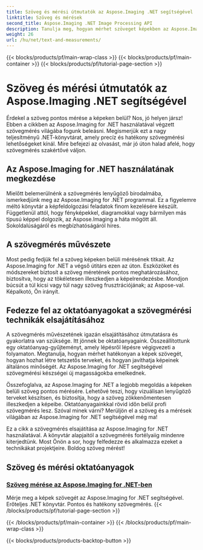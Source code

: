 ```yaml
---
title: Szöveg és mérési útmutatók az Aspose.Imaging .NET segítségével
linktitle: Szöveg és mérések
second_title: Aspose.Imaging .NET Image Processing API
description: Tanulja meg, hogyan mérhet szöveget képekben az Aspose.Imaging for .NET segítségével, amely egy hatékony és precíz eszköz. Fedezze fel az oktatóanyagokat a szövegmérési technikák elsajátításához.
weight: 26
url: /hu/net/text-and-measurements/
---
```


{{< blocks/products/pf/main-wrap-class >}}
{{< blocks/products/pf/main-container >}}
{{< blocks/products/pf/tutorial-page-section >}}

# Szöveg és mérési útmutatók az Aspose.Imaging .NET segítségével


Érdekel a szöveg pontos mérése a képeken belül? Nos, jó helyen jársz! Ebben a cikkben az Aspose.Imaging for .NET használatával végzett szövegmérés világába fogunk beleásni. Megismerjük ezt a nagy teljesítményű .NET-könyvtárat, amely precíz és hatékony szövegmérési lehetőségeket kínál. Mire befejezi az olvasást, már jó úton halad afelé, hogy szövegmérés szakértővé váljon.

## Az Aspose.Imaging for .NET használatának megkezdése

Mielőtt belemerülnénk a szövegmérés lenyűgöző birodalmába, ismerkedjünk meg az Aspose.Imaging for .NET programmal. Ez a figyelemre méltó könyvtár a képfeldolgozási feladatok finom kezelésére készült. Függetlenül attól, hogy fényképekkel, diagramokkal vagy bármilyen más típusú képpel dolgozik, az Aspose.Imaging a háta mögött áll. Sokoldalúságáról és megbízhatóságáról híres.

## A szövegmérés művészete

Most pedig fedjük fel a szöveg képeken belüli mérésének titkait. Az Aspose.Imaging for .NET a végső útitárs ezen az úton. Eszközöket és módszereket biztosít a szöveg méretének pontos meghatározásához, biztosítva, hogy az tökéletesen illeszkedjen a képelrendezésbe. Mondjon búcsút a túl kicsi vagy túl nagy szöveg frusztrációjának; az Aspose-val. Képalkotó, Ön irányít.

## Fedezze fel az oktatóanyagokat a szövegmérési technikák elsajátításához

A szövegmérés művészetének igazán elsajátításához útmutatásra és gyakorlatra van szüksége. Itt jönnek be oktatóanyagaink. Összeállítottunk egy oktatóanyag-gyűjteményt, amely lépésről lépésre végigvezeti a folyamaton. Megtanulja, hogyan mérhet hatékonyan a képek szövegét, hogyan hozhat létre tetszetős terveket, és hogyan javíthatja képeinek általános minőségét. Az Aspose.Imaging for .NET segítségével szövegmérési készségei új magasságokba emelkednek.

Összefoglalva, az Aspose.Imaging for .NET a legjobb megoldás a képeken belüli szöveg pontos mérésére. Lehetővé teszi, hogy vizuálisan lenyűgöző terveket készítsen, és biztosítja, hogy a szöveg zökkenőmentesen illeszkedjen a képeibe. Oktatóanyagainkkal rövid időn belül profi szövegmérés lesz. Szóval minek várni? Merüljön el a szöveg és a mérések világában az Aspose.Imaging for .NET segítségével még ma!

Ez a cikk a szövegmérés elsajátítása az Aspose.Imaging for .NET használatával. A könyvtár alapjaitól a szövegmérés fortélyaiig mindenre kiterjedtünk. Most Önön a sor, hogy felfedezze és alkalmazza ezeket a technikákat projektjeire. Boldog szöveg mérést!
## Szöveg és mérési oktatóanyagok
### [Szöveg mérése az Aspose.Imaging for .NET-ben](./measure-text/)
Mérje meg a képek szövegét az Aspose.Imaging for .NET segítségével. Erőteljes .NET könyvtár. Pontos és hatékony szövegmérés.
{{< /blocks/products/pf/tutorial-page-section >}}

{{< /blocks/products/pf/main-container >}}
{{< /blocks/products/pf/main-wrap-class >}}

{{< blocks/products/products-backtop-button >}}
